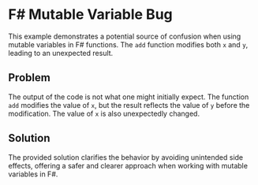 # F# Mutable Variable Bug

This example demonstrates a potential source of confusion when using mutable variables in F# functions. The `add` function modifies both `x` and `y`, leading to an unexpected result.

## Problem
The output of the code is not what one might initially expect. The function `add` modifies the value of `x`, but the result reflects the value of `y` before the modification. The value of `x` is also unexpectedly changed.

## Solution
The provided solution clarifies the behavior by avoiding unintended side effects, offering a safer and clearer approach when working with mutable variables in F#.

